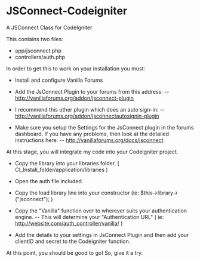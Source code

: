 JSConnect-Codeigniter
=====================

A JSConnect Class for CodeIgniter

This contains two files:
- app/jsconnect.php
- controllers/auth.php

In order to get this to work on your installation you must:
- Install and configure Vanilla Forums
- Add the JsConnect Plugin to your forums from this address: 
 -- http://vanillaforums.org/addon/jsconnect-plugin
- I recommend this other plugin which does an auto sign-in:
 -- http://vanillaforums.org/addon/jsconnectautosignin-plugin

- Make sure you setup the Settings for the JsConnect plugin in the forums dashboard. If you 
have any problems, then look at the detailed instructions here:
 -- http://vanillaforums.org/docs/jsconnect

At this stage, you will integrate my code into your CodeIgniter project.
- Copy the library into your libraries folder. ( CI_Install_folder/application/libraries )
- Open the auth file included.
- Copy the load library line into your constructor (ie: $this->library->("jsconnect"); )
- Copy the "Vanilla" function over to wherever suits your authentication engine.
  -- This will determine your "Authentication URL" ( ie: http://website.com/auth_controller/vanilla/ )

- Add the details to your settings in JsConnect Plugin and then add your clientID and secret to the Codeigniter function.

At this point, you should be good to go! So, give it a try.
 